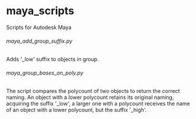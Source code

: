 # maya_scripts
Scripts for Autodesk Maya

###### maya_add_group_suffix.py
Adds '_low' suffix to objects in group.

###### maya_group_bases_on_poly.py
The script compares the polycount of two objects to return the correct naming. An object with a lower polycount retains its original naming, acquiring the suffix '_low', a larger one with a polycount receives the name of an object with a lower polycount, but the suffix '_high'.
